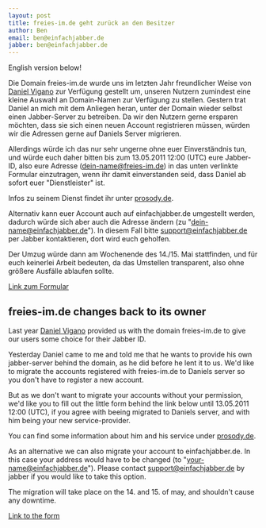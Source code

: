 ```yaml
---
layout: post
title: freies-im.de geht zurück an den Besitzer
author: Ben
email: ben@einfachjabber.de
jabber: ben@einfachjabber.de
---
```


English version below!

Die Domain freies-im.de wurde uns im letzten Jahr freundlicher Weise von
[Daniel Vigano](http://www.daniel-vigano.de) zur Verfügung gestellt um,
unseren Nutzern zumindest eine kleine Auswahl an Domain-Namen zur
Verfügung zu stellen.
Gestern trat Daniel an mich mit dem Anliegen heran, unter der Domain
wieder selbst einen Jabber-Server zu betreiben. Da wir den Nutzern gerne
ersparen möchten, dass sie sich einen neuen Account registrieren müssen,
würden wir die Adressen gerne auf Daniels Server migrieren.

Allerdings würde ich das nur sehr ungerne ohne euer Einverständnis tun,
und würde euch daher bitten bis zum 13.05.2011 12:00 (UTC) eure Jabber-ID,
also eure Adresse (dein-name@freies-im.de) in das unten verlinkte
Formular einzutragen, wenn ihr damit einverstanden seid, dass Daniel ab
sofort euer "Dienstleister" ist.

Infos zu seinem Dienst findet ihr unter [prosody.de](http://prosody.de).

Alternativ kann euer Account auch auf einfachjabber.de umgestellt
werden, dadurch würde sich aber auch die Adresse ändern
(zu "dein-name@einfachjabber.de").
In diesem Fall bitte [support@einfachjabber.de](xmpp:support@einfachjabber.de)
per Jabber kontaktieren, dort wird euch geholfen.

Der Umzug würde dann am Wochenende des 14./15. Mai stattfinden, und für
euch keinerlei Arbeit bedeuten, da das Umstellen transparent, also ohne
größere Ausfälle ablaufen sollte.

[Link zum Formular](https://spreadsheets.google.com/spreadsheet/viewform?formkey=dE5YRGl2WDNFYjNrRXJadHVsWE5UR1E6MQ)

## freies-im.de changes back to its owner

Last year [Daniel Vigano](http://www.daniel-vigano.de) provided us with
the domain freies-im.de to give our users some choice for their Jabber ID.

Yesterday Daniel came to me and told me that he wants to provide his own
jabber-server behind the domain, as he did before he lent it to us. We'd
like to migrate the accounts registered with freies-im.de to Daniels server
so you don't have to register a new account.

But as we don't want to migrate your accounts without your permission,
we'd like you to fill out the little form behind the link below until
13.05.2011 12:00 (UTC), if you agree with beeing migrated to Daniels server,
and with him being your new service-provider.

You can find some information about him and his service under [prosody.de](http://prosody.de).

As an alternative we can also migrate your account to einfachjabber.de.
In this case your address would have to be changed (to "your-name@einfachjabber.de").
Please contact [support@einfachjabber.de](xmpp:support@einfachjabber.de)
by jabber if you would like to take this option.

The migration will take place on the 14. and 15. of may, and shouldn't
cause any downtime.

[Link to the form](https://spreadsheets.google.com/spreadsheet/viewform?formkey=dE5YRGl2WDNFYjNrRXJadHVsWE5UR1E6MQ)
